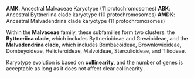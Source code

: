 **AMK**: Ancestral Malvaceae Karyotype (11 protochromosomes)
**ABK**:  Ancestral Byttneriina clade karyotype (10 protochromosomes)
**AMDK**: Ancestral Malvadendrina clade karyotype (11 protochromosomes)

Within the **Malvaceae** family, these subfamilies form two clusters: the **Byttneriina clade**, which includes Byttnerioideae and Grewioideae, and the **Malvadendrina clade**, which includes Bombacoideae, Brownlowioideae, Dombeyoideae, Helicteroideae, Malvoideae, Sterculioideae, and Tiliodeae.

Karyotype evolution is based on **collinearity**, and the number of genes is acceptable as long as it does not affect clear collinearity .

